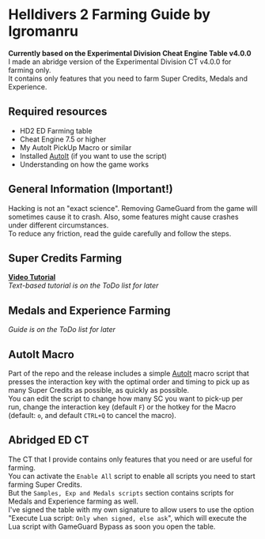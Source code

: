 # Helldivers 2 Farming Guide by Igromanru
**Currently based on the Experimental Division Cheat Engine Table v4.0.0**  
I made an abridge version of the Experimental Division CT v4.0.0 for farming only.  
It contains only features that you need to farm Super Credits, Medals and Experience.  

## Required resources
- HD2 ED Farming table
- Cheat Engine 7.5 or higher
- My AutoIt PickUp Macro or similar
- Installed [AutoIt](https://www.autoitscript.com/site/autoit/downloads/) (if you want to use the script)
- Understanding on how the game works

## General Information (Important!)
Hacking is not an "exact science". Removing GameGuard from the game will sometimes cause it to crash. Also, some features might cause crashes under different circumstances.  
To reduce any friction, read the guide carefully and follow the steps.

## Super Credits Farming
**[Video Tutorial](https://www.youtube.com/watch?v=epMbesuXneA)**  
*Text-based tutorial is on the ToDo list for later*

## Medals and Experience Farming
*Guide is on the ToDo list for later*

## AutoIt Macro
Part of the repo and the release includes a simple [AutoIt](https://www.autoitscript.com/site/autoit/downloads/) macro script that presses the interaction key with the optimal order and timing to pick up as many Super Credits as possible, as quickly as possible.  
You can edit the script to change how many SC you want to pick-up per run, change the interaction key (default `F`) or the hotkey for the Macro (default: `o`, and default `CTRL+Q` to cancel the macro).


## Abridged ED CT
The CT that I provide contains only features that you need or are useful for farming.  
You can activate the  `Enable All` script to enable all scripts you need to start farming Super Credits.  
But the `Samples, Exp and Medals scripts` section contains scripts for Medals and Experience farming as well.  
I've signed the table with my own signature to allow users to use the option "Execute Lua script: `Only when signed, else ask`", which will execute the Lua script with GameGuard Bypass as soon you open the table.